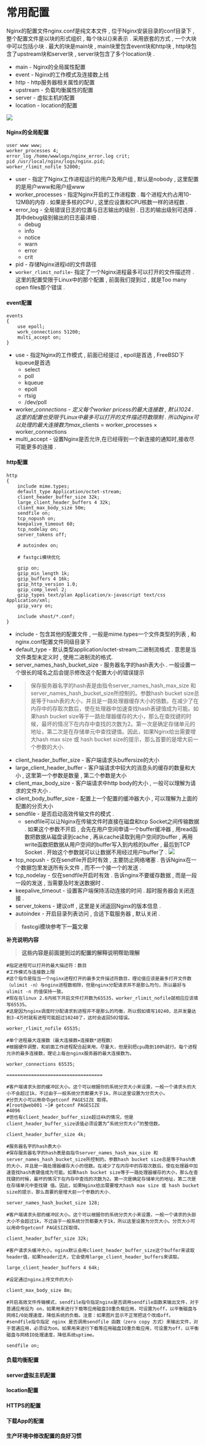 # 常用配置

Nginx的配置文件nginx.conf是纯文本文件 , 位于Nginx安装目录的conf目录下 , 整个配置文件是以块的形式组织 , 每个块以{}来表示 . 采用嵌套的方式 , 一个大块中可以包括小块 . 最大的块是main块 , main块里包含event块和http块 , http块包含了upstream块和server块 , server块包含了多个location块 .

* main - Nginx的全局属性配置
* event - Nginx的工作模式及连接数上线
* http - http服务器相关属性的配置
* upstream - 负载均衡属性的配置
* server - 虚拟主机的配置
* location - location的配置

![](/assets/nginx.png)

#### Nginx的全局配置

```
user www www;
worker_processes 4;
error_log /home/wwwlogs/nginx_error.log crit;
pid /usr/local/nginx/logs/nginx.pid;
worker_rlimit_nofile 52000;
```

* user - 指定了Nginx工作进程运行的用户及用户组 , 默认是nobody , 这里配置的是用户www和用户组www
* worker\_processes - 指定Nginx开启的工作进程数 . 每个进程大约占用10-12MB的内存 . 如果是多核的CPU , 这里应设置和CPU核数一样的进程数 . 
* error\_log - 全局错误日志的位置与日志输出的级别 . 日志的输出级别可选择 . 其中debug级别输出的日志最详细 . 
  * debug
  * info
  * notice
  * warn
  * error
  * crit
* pid - 存储Nginx进程id的文件路径
* `worker_rlimit_nofile`- 指定了一个Nginx进程最多可以打开的文件描述符 . 这里的配置受限于Linux中的那个配置 , 前面我们提到过 , 就是Too many open files那个错误 .  

#### event配置

```
events
{
    use epoll;
    work_connections 51200;
    multi_accept on;
}
```

* use - 指定Nginx的工作模式 , 前面已经提过 , epoll是首选 , FreeBSD下kqueue是首选
  * select
  * poll
  * kqueue
  * epoll
  * rtsig
  * /dev/poll
* worker\__connections - 定义每个worker pricess的最大连接数 , 默认1024 . 这里的配置也受限于Linux中最多可以打开的文件描述符数限制 . 所以Nginx可以处理的最大连接数为max_\_clients = worker\_processes × worker\_connections
* multi\_accept - 设置Nginx是否允许,在已经得到一个新连接的通知时,接收尽可能更多的连接 . 

#### http配置

```
http
{
    include mime.types;
    default_type Application/octet-stream;
    client_header_buffer_size 32k;
    large_client_header_buffers 4 32k;
    client_max_body_size 50m;
    sendfile on;
    tcp_nopush on;
    keepalive_timeout 60;
    tcp_nodelay on;
    server_tokens off;

    # autoindex on;

    # fastgci模块优化

    gzip on;
    gzip_min_length 1k;
    gzip_buffers 4 16k;
    gzip_http_version 1.0;
    gzip_comp_level 2;
    gzip_types text/plan Application/x-javascript text/css Application/xml;
    gzip_vary on;

    include vhost/*.conf;
}
```

* include - 包含其他的配置文件 , 一般是mime.types一个文件类型的列表 , 和nginx.conf配置文件同级目录下
* default\_type - 默认类型application/octet-stream;二进制流格式 . 意思是当文件类型未定义时 , 使用二进制流的格式.
* server\_names\_hash\_bucket\_size - 服务器名字的hash表大小 . 一般设置一个很长的域名之后会提示修改这个配置大小的错误提示
* > 保存服务器名字的hash表是由指令server\_names\_hash\_max\_size 和server\_names\_hash\_bucket\_size所控制的。参数hash bucket size总是等于hash表的大小，并且是一路处理器缓存大小的倍数。在减少了在内存中的存取次数后，使在处理器中加速查找hash表键值成为可能。如果hash bucket size等于一路处理器缓存的大小，那么在查找键的时候，最坏的情况下在内存中查找的次数为2。第一次是确定存储单元的地址，第二次是在存储单元中查找键值。因此，如果Nginx给出需要增大hash max size 或 hash bucket size的提示，那么首要的是增大前一个参数的大小.
* client\_header\_buffer\_size - 客户端请求头buffersize的大小
* large\_client\_header\_buffer - 客户端请求中较大的消息头的缓存的数量和大小 , 这里第一个参数是数量 , 第二个参数是大小
* client\_max\_body\_size - 客户端请求中http body的大小 , 一般可以理解为请求的文件大小 . 
* client\_body\_buffer\_size - 配置上一个配置的缓冲器大小 , 可以理解为上面的配置的分页大小
* sendfile - 是否启动高效传输文件的模式 . 
  * sendfile可以让Nginx在传输文件时直接在磁盘和tcp Socket之间传输数据 . 如果这个参数不开启 , 会先在用户空间申请一个buffer缓冲器 , 用read函数把数据从磁盘读到cache , 再从cache读取到用户空间的buffer , 再用write函数把数据从用户空间的buffer写入到内核的buffer , 最后到TCP Socket . 开始这个参数就可以让数据不用经过用户buffer了 . 
    ![](/assets/sendfile.png)
* tcp\_nopush - 仅在sendfile开启时有效 , 主要防止网络堵塞 . 告诉Nginx在一个数据包里发送所有头文件 , 而不一个接一个的发送 . 
* tcp\_nodelay - 仅在sendfile开启时有效 . 告诉nginx不要缓存数据 , 而是一段一段的发送 , 当需要及时发送数据时 . 
* keepalive\_timeout - 设置客户端保持活动连接的时间 . 超时服务器会关闭连接 . 
* server\_tokens - 建议off , 这里是关闭返回Nginx的版本信息 . 
* autoindex  - 开启目录列表访问 , 合适下载服务器 , 默认关闭 . 

> **fastcgi模块参考下一篇文章**

**补充说明内容**

> **这些内容是前面提到过的配置的解释说明帮助理解**

```
#指定进程可以打开的最大描述符：数目
#工作模式与连接数上限
#这个指令是指当一个nginx进程打开的最多文件描述符数目，理论值应该是最多打开文件数（ulimit -n）与nginx进程数相除，但是nginx分配请求并不是那么均匀，所以最好与ulimit -n 的值保持一致。
#现在在linux 2.6内核下开启文件打开数为65535，worker_rlimit_nofile就相应应该填写65535。
#这是因为nginx调度时分配请求到进程并不是那么的均衡，所以假如填写10240，总并发量达到3-4万时就有进程可能超过10240了，这时会返回502错误。

worker_rlimit_nofile 65535;

#单个进程最大连接数（最大连接数=连接数*进程数）
#根据硬件调整，和前面工作进程配合起来用，尽量大，但是别把cpu跑到100%就行。每个进程允许的最多连接数，理论上每台nginx服务器的最大连接数为。

worker_connections 65535;

===================================

#客户端请求头部的缓冲区大小。这个可以根据你的系统分页大小来设置，一般一个请求头的大小不会超过1k，不过由于一般系统分页都要大于1k，所以这里设置为分页大小。
#分页大小可以用命令getconf PAGESIZE 取得。
#[root@web001 ~]# getconf PAGESIZE
#4096
#但也有client_header_buffer_size超过4k的情况，但是client_header_buffer_size该值必须设置为“系统分页大小”的整倍数。

client_header_buffer_size 4k;

#服务器名字的hash表大小
#保存服务器名字的hash表是由指令server_names_hash_max_size 和server_names_hash_bucket_size所控制的。参数hash bucket size总是等于hash表的大小，并且是一路处理器缓存大小的倍数。在减少了在内存中的存取次数后，使在处理器中加速查找hash表键值成为可能。如果hash bucket size等于一路处理器缓存的大小，那么在查找键的时候，最坏的情况下在内存中查找的次数为2。第一次是确定存储单元的地址，第二次是在存储单元中查找键 值。因此，如果Nginx给出需要增大hash max size 或 hash bucket size的提示，那么首要的是增大前一个参数的大小.

server_names_hash_bucket_size 128;

#客户端请求头部的缓冲区大小。这个可以根据你的系统分页大小来设置，一般一个请求的头部大小不会超过1k，不过由于一般系统分页都要大于1k，所以这里设置为分页大小。分页大小可以用命令getconf PAGESIZE取得。

client_header_buffer_size 32k;

#客户请求头缓冲大小。nginx默认会用client_header_buffer_size这个buffer来读取header值，如果header过大，它会使用large_client_header_buffers来读取。

large_client_header_buffers 4 64k;

#设定通过nginx上传文件的大小

client_max_body_size 8m;

#开启高效文件传输模式，sendfile指令指定nginx是否调用sendfile函数来输出文件，对于普通应用设为 on，如果用来进行下载等应用磁盘IO重负载应用，可设置为off，以平衡磁盘与网络I/O处理速度，降低系统的负载。注意：如果图片显示不正常把这个改成off。
#sendfile指令指定 nginx 是否调用sendfile 函数（zero copy 方式）来输出文件，对于普通应用，必须设为on。如果用来进行下载等应用磁盘IO重负载应用，可设置为off，以平衡磁盘与网络IO处理速度，降低系统uptime。

sendfile on;
```

#### 负载均衡配置

#### server虚拟主机配置

#### location配置

#### HTTPS的配置

#### 下载App的配置

#### 生产环境中修改配置的良好习惯



